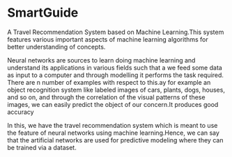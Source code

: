 # SmartGuide
A Travel Recommendation System based on Machine Learning.This system features various important aspects of machine learning algorithms for better understanding of concepts.

Neural networks are sources to learn doing machine learning and understand its applications in various fields such that a we feed some data as input to a computer and through modelling it performs the task required. There are n number of examples with respect to this.ay for example an object recognition system like labeled images of cars, plants, dogs, houses, and so on, and through the correlation of the visual patterns of these images, we can easily predict the object of our concern.It produces good accuracy

In this, we have the travel recommendation system which is meant to use the feature of neural networks using machine learning.Hence, we can say that the artificial networks are used for predictive modeling where they can be trained via a dataset. 
